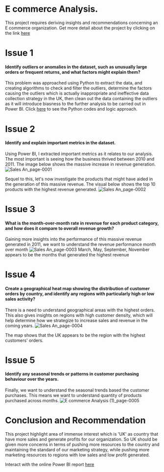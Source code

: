# E commerce Analysis.
This project requires deriving insights and recommendations concerning an E commerce organization. Get more detail about the project by clicking on the link [here](https://twitter.com/omoalhajaabiola/status/1770801858530914496?t=qFd2T4z57d6A3K_Mg7ibBg&s=08)

# Issue 1 
#### Identify outliers or anomalies in the dataset, such as unusually large orders or frequent returns, and what factors might explain them?
This problem was approached using Python to extract the data, and creating algorithms to check and filter the outliers, determine the factors causing the outliers which is actually inappropriate and ineffective data collection strategy in the UK, then clean out the data containing the outliers as it will introduce biasness to the further analysis to be carried out in Power BI. 
Click [here](https://github.com/victorsomadina/E-commerce-Analysis/blob/main/E-commerce%20Analysis.ipynb) to see the Python codes and logic approach. 

# Issue 2
#### Identify and explain important metrics in the dataset.
Using Power BI, I extracted important metrics as it relates to our analysis. The most important is seeing how the business thrived between 2010 and 2011. The image below shows the massive increase in revenue generation. 
![Sales An_page-0001](https://github.com/victorsomadina/E-commerce-Analysis/assets/103338741/d2f758a8-e8ca-406c-bbe7-bc15131c11ba)

Sequel to this, let's now investigate the products that might have aided in the generation of this massive revenue. The visual below shows the top 10 products with the highest revenue generated.
![Sales An_page-0002](https://github.com/victorsomadina/E-commerce-Analysis/assets/103338741/f21804cf-853f-467d-8a02-7e8cf35e9c6d)

# Issue 3
#### What is the month-over-month rate in revenue for each product category, and how does it compare to overall revenue growth?
Gaining more insights into the performance of this massive revenue generated in 2011, we want to understand the revenue performance month over month 
![Sales An_page-0003](https://github.com/victorsomadina/E-commerce-Analysis/assets/103338741/b9221252-53aa-4157-a1a3-e1fd896f1754)
March, May, September, November appears to be the months that generated the highest revenue 

# Issue 4 
#### Create a geographical heat map showing the distribution of customer orders by country, and identify any regions with particularly high or low sales activity?
There is a need to understand geographical areas with the highest orders. This also gives insights on regions with high customer density, which will help determine how we strategize to increase sales and revenue in the coming years. 
![Sales An_page-0004](https://github.com/victorsomadina/E-commerce-Analysis/assets/103338741/afbc9328-0eb2-4b4e-acad-896cdd5be858)

The map shows that the UK appears to be the region with the highest customers' orders. 

# Issue 5
#### Identify any seasonal trends or patterns in customer purchasing behaviour over the years.
Finally, we want to understand the seasonal trends based the customer purchases. This means we want to understand quantity of products purchased across months. 
![E commerce Analysis (1)_page-0005](https://github.com/victorsomadina/E-commerce-Analysis/assets/103338741/bcb3d064-a93c-46be-ae1f-b5ffd17036bf)

# Conclusion and Recommendation
This project highlight area of immense interest which is 'UK' as country that have more sales and generate profits for our organization. So UK should be given more concerns in terms of pushing more resources to the country and maintaining the standard of our marketing strategy, while pushing more marketing resources to regions with low sales and low profit generated.

Interact with the online Power BI report [here](https://app.powerbi.com/links/ZGo9DXet5Q?ctid=39c68ff1-a810-4cda-ab2f-5218156b5f4d&pbi_source=linkShare&bookmarkGuid=93d3cb12-7e25-4112-a2dd-e1ad93a2e109)


